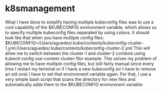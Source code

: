 # k8smanagement

What I have done to simplify having multiple kubeconfig files was to use a cool capability of the $KUBECONFIG environment variable, which allows us to specify multiple kubeconfig files separated 
by using colons. It should look like that when you have multiple config files:
$KUBECONFIG=/Users/aguedes/.kube/contexts/kubeconfig-cluster-1.yml:/Users/aguedes/.kube/contexts/kubeconfig-cluster-2.yml
This will allow me to switch between the cluster-1 and cluster-2 contexts using kubectl config use-context cluster-1for example.
This solves my problem of allowing me to have multiple config files, but still fairly manual since every time I restart my terminal or if I have a new kubeconfig (or I have to remove an old one) I have to set that environment variable again. For that, I use a very simple bash script that scans the directory for new files and automatically adds them to the $KUBECONFIG environment variable:
